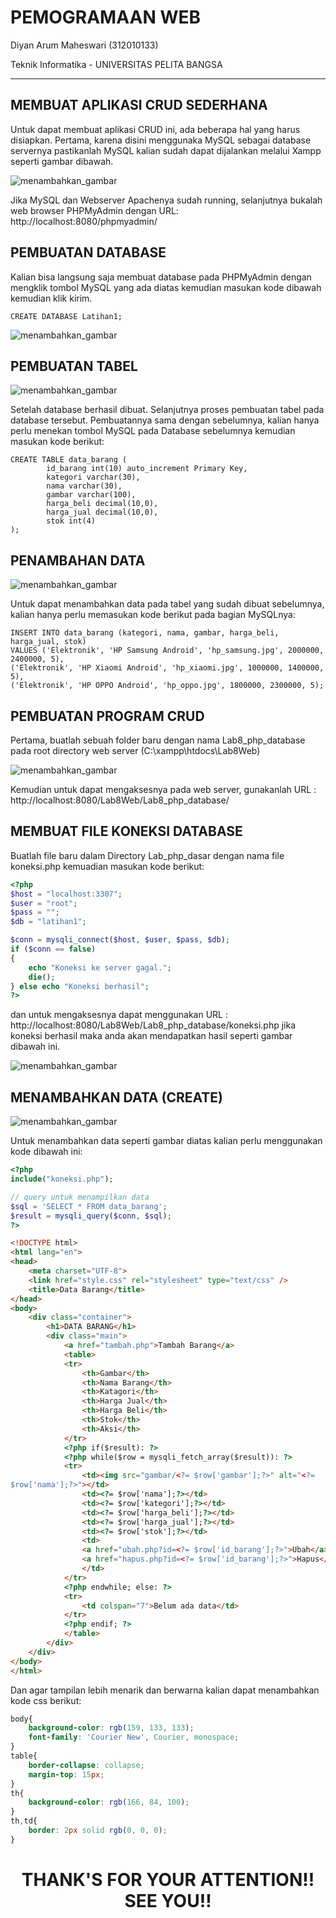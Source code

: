 # PEMOGRAMAAN WEB

Diyan Arum Maheswari (312010133)

Teknik Informatika - UNIVERSITAS PELITA BANGSA
______________________________________________

## MEMBUAT APLIKASI CRUD SEDERHANA

Untuk dapat membuat aplikasi CRUD ini, ada beberapa hal yang harus disiapkan. Pertama, karena disini menggunaka MySQL sebagai database servernya pastikanlah MySQL kalian sudah dapat dijalankan melalui Xampp seperti gambar dibawah.

![menambahkan_gambar](img/XAMPP.png)

Jika MySQL dan Webserver Apachenya sudah running, selanjutnya bukalah web browser PHPMyAdmin dengan URL: http://localhost:8080/phpmyadmin/

## PEMBUATAN DATABASE

Kalian bisa langsung saja membuat database pada PHPMyAdmin dengan mengklik tombol MySQL yang ada diatas kemudian masukan kode dibawah kemudian klik kirim.

```mysql
CREATE DATABASE Latihan1;
```

![menambahkan_gambar](img/MEMBUAT%20DATABASE.png)


## PEMBUATAN TABEL 

![menambahkan_gambar](img/MEMBUAT%20TABEL.png)

Setelah database berhasil dibuat. Selanjutnya proses pembuatan tabel pada database tersebut. Pembuatannya sama dengan sebelumnya, kalian hanya perlu menekan tombol MySQL pada Database sebelumnya kemudian masukan kode berikut:

```mysql
CREATE TABLE data_barang (
        id_barang int(10) auto_increment Primary Key,
        kategori varchar(30),
        nama varchar(30),
        gambar varchar(100),
        harga_beli decimal(10,0),
        harga_jual decimal(10,0),
        stok int(4)
);
```

## PENAMBAHAN DATA

![menambahkan_gambar](img/NAMBAH%20DATA%20TABEL.png)

Untuk dapat menambahkan data pada tabel yang sudah dibuat sebelumnya, kalian hanya perlu memasukan kode berikut pada bagian MySQLnya:

```mysql
INSERT INTO data_barang (kategori, nama, gambar, harga_beli, harga_jual, stok)
VALUES ('Elektronik', 'HP Samsung Android', 'hp_samsung.jpg', 2000000, 2400000, 5),
('Elektronik', 'HP Xiaomi Android', 'hp_xiaomi.jpg', 1000000, 1400000, 5),
('Elektronik', 'HP OPPO Android', 'hp_oppo.jpg', 1800000, 2300000, 5);
```

## PEMBUATAN PROGRAM CRUD

Pertama, buatlah sebuah folder baru dengan nama Lab8_php_database pada root directory web server (C:\xampp\htdocs\Lab8Web)

![menambahkan_gambar](img/CEK%20WEB.png)

Kemudian untuk dapat mengaksesnya pada web server, gunakanlah URL : http://localhost:8080/Lab8Web/Lab8_php_database/


## MEMBUAT FILE KONEKSI DATABASE

Buatlah file baru dalam Directory Lab_php_dasar dengan nama file koneksi.php kemuadian masukan kode berikut:

```php
<?php
$host = "localhost:3307";
$user = "root";
$pass = "";
$db = "latihan1";

$conn = mysqli_connect($host, $user, $pass, $db);
if ($conn == false)
{
    echo "Koneksi ke server gagal.";
    die();
} else echo "Koneksi berhasil";
?>
```

 dan untuk mengaksesnya dapat menggunakan URL : http://localhost:8080/Lab8Web/Lab8_php_database/koneksi.php jika koneksi berhasil maka anda akan mendapatkan hasil seperti gambar dibawah ini.

![menambahkan_gambar](img/CEK%20KONEKSI%20.png)


## MENAMBAHKAN DATA (CREATE)

![menambahkan_gambar](img/INDEX.png)

Untuk menambahkan data seperti gambar diatas kalian perlu menggunakan kode dibawah ini:

```php
<?php
include("koneksi.php");

// query untuk menampilkan data
$sql = 'SELECT * FROM data_barang';
$result = mysqli_query($conn, $sql);
?>
```
```html
<!DOCTYPE html>
<html lang="en">
<head>
    <meta charset="UTF-8">
    <link href="style.css" rel="stylesheet" type="text/css" />
    <title>Data Barang</title>
</head>
<body>
    <div class="container">
        <h1>DATA BARANG</h1>
        <div class="main">
            <a href="tambah.php">Tambah Barang</a>
            <table>
            <tr>
                <th>Gambar</th>
                <th>Nama Barang</th>
                <th>Katagori</th>
                <th>Harga Jual</th>
                <th>Harga Beli</th>
                <th>Stok</th>
                <th>Aksi</th>
            </tr>
            <?php if($result): ?>
            <?php while($row = mysqli_fetch_array($result)): ?>
            <tr>
                <td><img src="gambar/<?= $row['gambar'];?>" alt="<?=
$row['nama'];?>"></td>
                <td><?= $row['nama'];?></td>
                <td><?= $row['kategori'];?></td>
                <td><?= $row['harga_beli'];?></td>
                <td><?= $row['harga_jual'];?></td>
                <td><?= $row['stok'];?></td>
                <td>
                <a href="ubah.php?id=<?= $row['id_barang'];?>">Ubah</a>
                <a href="hapus.php?id=<?= $row['id_barang'];?>">Hapus</a> 
                </td>
            </tr>
            <?php endwhile; else: ?>
            <tr>
                <td colspan="7">Belum ada data</td>
            </tr>
            <?php endif; ?>
            </table>
        </div>
    </div>
</body>
</html>
```

Dan agar tampilan lebih menarik dan berwarna kalian dapat menambahkan kode css berikut:

```css
body{
    background-color: rgb(159, 133, 133);
    font-family: 'Courier New', Courier, monospace;
}
table{
    border-collapse: collapse;
    margin-top: 15px;
}
th{
    background-color: rgb(166, 84, 100);
}
th,td{
    border: 2px solid rgb(0, 0, 0);
}
```





# <P align="center"> THANK'S FOR YOUR ATTENTION!! SEE YOU!!
